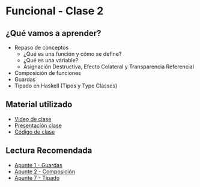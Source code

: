 # Funcional - Clase 2

## ¿Qué vamos a aprender?

* Repaso de conceptos
  * ¿Qué es una función y cómo se define?
  * ¿Qué es una variable?
  * Asignación Destructiva, Efecto Colateral y Transparencia Referencial
* Composición de funciones
* Guardas
* Tipado en Haskell (Tipos y Type Classes)

## Material utilizado

* [Video de clase](https://youtu.be/VgBq4dwczpc)
* [Presentación clase](https://docs.google.com/presentation/d/1ig4lHtdM0ZFQcZW85oywJ-n7-C7-M7wn9Br59LWn8ZI)
* [Código de clase](https://github.com/pdep-st/seguimiento/blob/main/seguimiento/2023/funcional/practica/clase2.hs)


## Lectura Recomendada

* [Apunte 1 - Guardas](https://docs.google.com/document/d/1W5BcOmIJMCylqAjqPw1RzPlujycbvNJueh8-Uyc2fMY/edit)
* [Apunte 2 - Composición](https://docs.google.com/document/d/1n7TPE2qRpFSnj95lIZFD-q7Ko_DT9XZLH9_kEkNClrU/edit)
* [Apunte 7 - Tipado](https://drive.google.com/open?id=1q2o2zCBU2LOfJs3nWG7-r6SaFHCIU5c0M4CJNmqOIO0)

